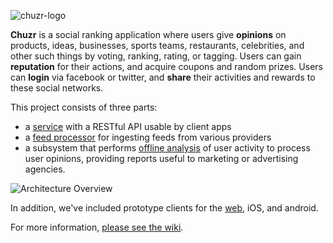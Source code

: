 
![chuzr-logo](http://i.imgur.com/utl13WR.png)

**Chuzr** is a social ranking application where users give **opinions** on products, 
ideas, businesses, sports teams, restaurants, celebrities, and other such things
by voting, ranking, rating, or tagging.  Users can gain **reputation** for their 
actions, and acquire coupons and random prizes.  Users can **login** via facebook or twitter, 
and **share** their activities and rewards to these social networks.  

This project consists of three parts:

  * a [service](https://github.com/rtoal/chuzr/tree/master/server) with a RESTful API usable by client apps
  * a [feed processor](https://github.com/rtoal/chuzr/tree/master/feed-processor) for ingesting feeds from various providers
  * a subsystem that performs [offline analysis](https://github.com/rtoal/chuzr/tree/master/analyzer) of user activity to process user opinions, providing reports useful to marketing or advertising agencies.

![Architecture Overview](http://i.imgur.com/CywtjYc.png)

In addition, we've included prototype clients for the [web](https://github.com/rtoal/chuzr/tree/master/web-client), iOS, and android.

For more information, [please see the wiki](https://github.com/rtoal/chuzr/wiki).

